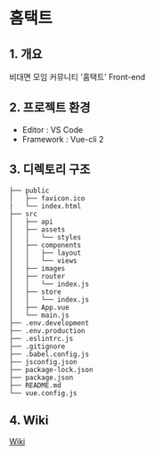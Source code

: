 # 홈택트
## 1. 개요
비대면 모임 커뮤니티 '홈택트' Front-end

## 2. 프로젝트 환경
- Editor : VS Code
- Framework : Vue-cli 2

## 3. 디렉토리 구조
    ├── public
    │   ├── favicon.ico
    |   └── index.html
    ├── src
    │   ├── api
    │   ├── assets
    │   │   └── styles
    │   ├── components
    │   │   ├── layout
    │   │   └── views
    │   ├── images
    │   ├── router
    │   │   └── index.js
    │   ├── store
    │   │   └── index.js
    │   ├── App.vue
    │   └── main.js
    ├── .env.development
    ├── .env.production
    ├── .eslintrc.js
    ├── .gitignore
    ├── .babel.config.js
    ├── jsconfig.json
    ├── package-lock.json
    ├── package.json
    ├── README.md
    └── vue.config.js

## 4. Wiki
[Wiki](https://github.com/dongkyunkimdev/hometact-frontend/wiki)
